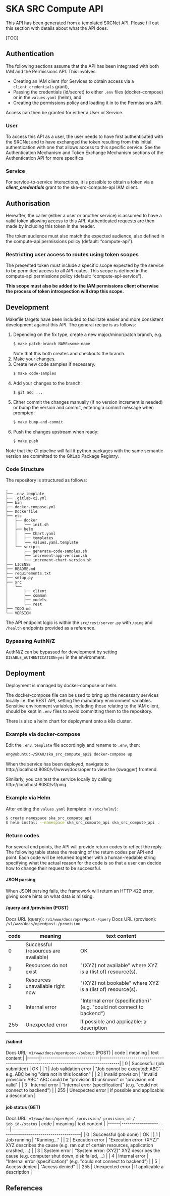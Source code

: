 # SKA SRC Compute API

This API has been generated from a templated SRCNet API. Please fill out this section with details about what the API
does.

[TOC]

## Authentication

The following sections assume that the API has been integrated with both IAM and the Permissions API. This involves:

- Creating an IAM client (for Services to obtain access via a `client_credentials` grant),
- Passing the credentials (id/secret) to either `.env` files (docker-compose) or in the `values.yaml` (helm), and
- Creating the permissions policy and loading it in to the Permissions API.

Access can then be granted for either a User or Service.

### User

To access this API as a user, the user needs to have first authenticated with the SRCNet and to have exchanged the token 
resulting from this initial authentication with one that allows access to this specific service. See the Authentication 
Mechanism and Token Exchange Mechanism sections of the Authentication API for more specifics.

### Service

For service-to-service interactions, it is possible to obtain a token via a ***client_credentials*** grant to the
ska-src-compute-api IAM client.

## Authorisation

Hereafter, the caller (either a user or another service) is assumed to have a valid token allowing access to this API. 
Authenticated requests are then made by including this token in the header.

The token audience must also match the expected audience, also defined in the compute-api permissions 
policy (default: “compute-api”).

### Restricting user access to routes using token scopes

The presented token must include a specific scope expected by the service to be permitted access to all API routes. This 
scope is defined in the compute-api permissions policy 
(default: “compute-api-service”). 

**This scope must also be added to the IAM permissions client otherwise the process of token introspection will drop 
this scope.**

## Development

Makefile targets have been included to facilitate easier and more consistent development against this API. The general 
recipe is as follows:

1. Depending on the fix type, create a new major/minor/patch branch, e.g. 
    ```bash
    $ make patch-branch NAME=some-name
    ```
    Note that this both creates and checkouts the branch.
2. Make your changes.
3. Create new code samples if necessary.
   ```bash
   $ make code-samples
   ```
4. Add your changes to the branch:
    ```bash
   $ git add ...
    ```
5. Either commit the changes manually (if no version increment is needed) or bump the version and commit, entering a 
   commit message when prompted:
    ```bash
   $ make bump-and-commit
    ```
6. Push the changes upstream when ready:
    ```bash
   $ make push
    ```

Note that the CI pipeline will fail if python packages with the same semantic version are committed to the GitLab 
Package Registry.

### Code Structure

The repository is structured as follows:

```
.
├── .env.template
├── .gitlab-ci.yml
├── bin
├── docker-compose.yml
├── Dockerfile
├── etc
│   ├── docker
│   │   └── init.sh
│   ├── helm
│   │   ├── Chart.yaml
│   │   ├── templates
│   │   └── values.yaml.template
│   └── scripts
│       ├── generate-code-samples.sh
│       ├── increment-app-version.sh
│       └── increment-chart-version.sh
├── LICENSE
├── README.md
├── requirements.txt
├── setup.py
├── src
│   └── 
│       ├── client
│       ├── common
│       ├── models
│       └── rest
├── TODO.md
└── VERSION
```

The API endpoint logic is within the `src/rest/server.py` with `/ping` and `/health` endpoints provided as a reference.

### Bypassing AuthN/Z

AuthN/Z can be bypassed for development by setting `DISABLE_AUTHENTICATION=yes` in the environment.

## Deployment

Deployment is managed by docker-compose or helm.

The docker-compose file can be used to bring up the necessary services locally i.e. the REST API, setting the mandatory
environment variables. Sensitive environment variables, including those relating to the IAM client, should be kept in
`.env` files to avoid committing them to the repository.

There is also a helm chart for deployment onto a k8s cluster.

### Example via docker-compose

Edit the `.env.template` file accordingly and rename to `.env`, then:

```bash
eng@ubuntu:~/SKAO/ska_src_compute_api$ docker-compose up
```

When the service has been deployed, navigate to http://localhost:8080/v1/www/docs/oper to view the (swagger) frontend.

Similarly, you can test the service locally by calling http://localhost:8080/v1/ping.

### Example via Helm

After editing the `values.yaml` (template in `/etc/helm/`):

```bash
$ create namespace ska_src_compute_api
$ helm install --namespace ska_src_compute_api ska_src_compute_api .
```

### Return codes
For several end points, the API will provide return codes to reflect the reply. The following table states the meaning
of the return codes per API end point. Each code will be returned together with a human-readable string specifying 
what the actual reason for the code is so that a user can decide how to change their request to be successful.

#### JSON parsing
When JSON parsing fails, the framework will return an HTTP 422 error, giving some hints on what data is missing. 

#### /query and /provision (POST)
Docs URL (query): `/v1/www/docs/oper#post-/query`
Docs URL (provison): `/v1/www/docs/oper#post-/provision`

| code | meaning                              | text content                                                           |
|------|--------------------------------------|------------------------------------------------------------------------|
| 0    | Successful (resources are available) | OK                                                                     |
| 1    | Resources do not exist               | "(XYZ) not available" where XYZ is a (list of) resource(s).            |
| 2    | Resources unavailable right now      | "(XYZ) not bookable" where XYZ is a (list of) resource(s).             |
| 3    | Internal error                       | "Internal error (specification)" (e.g. "could not connect to backend") |
| 255  | Unexpected error                     | If possible and applicable: a description                              |

#### /submit
Docs URL: `v1/www/docs/oper#post-/submit` (POST)
| code | meaning                     | text content                                                                          |
|------|-----------------------------|---------------------------------------------------------------------------------------|
| 0    | Successful (job submitted)  | OK                                                                                    |
| 1    | Job validation error        | "Job cannot be executed: ABC" e.g. ABC being "data not in this location"              |
| 2    | Invalid provision           | "Invalid provision: ABC" ABC could be "provision ID unknown" or "provision not valid" |
| 3    | Internal error              | "Internal error (specification)" (e.g. "could not connect to backend")                |
| 255  | Unexpected error            | If possible and applicable: a description                                             |

#### job status (GET)
Docs URL: `v1/www/docs/oper#get-/provision/-provision_id-/-job_id-/status`
| code | meaning               | text content                                                                                                   |
|------|-----------------------|----------------------------------------------------------------------------------------------------------------|
| 0    | Successful (job done) | OK                                                                                                             |
| 1    | Job running           | "Running..."                                                                                                   |
| 2    | Execution error       | "Execution error: (XYZ)" XYZ describes the cause (e.g. ran out of certain resources, application crashed, ...) |
| 3    | System error          | "System error: (XYZ)" XYZ describes the cause (e.g. computer shut down, disk failed, ...)                      |
| 4    | Internal error        | "Internal error (specification)" (e.g. "could not connect to backend")                                         |
| 5    | Access denied         | "Access denied"                                                                                                |
| 255  | Unexpected error      | If applicable a description                                                                                    |

## References
